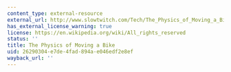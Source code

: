 ```yaml
---
content_type: external-resource
external_url: http://www.slowtwitch.com/Tech/The_Physics_of_Moving_a_Bike_163.html
has_external_license_warning: true
license: https://en.wikipedia.org/wiki/All_rights_reserved
status: ''
title: The Physics of Moving a Bike
uid: 26290304-e7de-4fad-894a-e046edf2e8ef
wayback_url: ''
---
```

